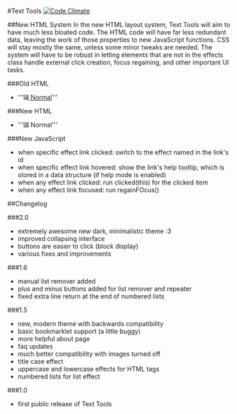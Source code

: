 #Text Tools
[![Code Climate](https://codeclimate.com/github/nicolasmccurdy/text_tools.png)](https://codeclimate.com/github/nicolasmccurdy/text_tools)

##New HTML System
In the new HTML layout system, Text Tools will aim to have much less bloated code. The HTML code will have far less redundant data, leaving the work of those properties to new JavaScript functions. CSS will stay mostly the same, unless some minor tweaks are needed. The system will have to be robust in letting elements that are not in the effects class handle external click creation, focus regaining, and other important UI tasks.

###Old HTML
- '''<a href="javascript:toEffect('normal')" title="Outputs the original, unedited text." onFocus="regainFocus()" onClick="clicked(this)"><img src="icons/text.png">&nbsp;Normal</a>'''

###New HTML
- '''<a id="normal" class="effect"><img src="icons/text.png">&nbsp;Normal</a>'''

###New JavaScript
- when specific effect link clicked: switch to the effect named in the link's id
- when specific effect link hovered: show the link's help tooltip, which is stored in a data structure (if help mode is enabled)
- when any effect link clicked: run clicked(this) for the clicked item
- when any effect link focused: run regainFOcus()

##Changelog

###2.0
- extremely awesome new dark, minimalistic theme :3
- improved collapsing interface
- buttons are easier to click (block display)
- various fixes and improvements

###1.6
- manual list remover added
- plus and minus buttons added for list remover and repeater
- fixed extra line return at the end of numbered lists

###1.5
- new, modern theme with backwards compatibility
- basic bookmarklet support (a little buggy)
- more helpful about page
- faq updates
- much better compatibility with images turned off
- title case effect
- uppercase and lowercase effects for HTML tags
- numbered lists for list effect

###1.0
- first public release of Text Tools
